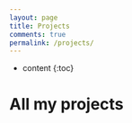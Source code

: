 ```yaml
---
layout: page
title: Projects
comments: true
permalink: /projects/
---
```


* content
{:toc}

# All my projects




